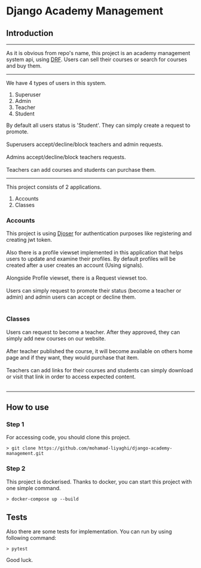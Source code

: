 # Django Academy Management

## Introduction
<hr>
<p>
As it is obvious from repo's name, this project is an academy management system api, using <a  href="django-rest-framework.org/">DRF</a>. Users can sell their courses or search for courses and buy them.
</p><hr>
<p>
    We have 4 types of users in this system.
</p>
<ol>
    <li>Superuser</li>
    <li>Admin</li>
    <li>Teacher</li>
    <li>Student</li>
</ol>
<p>
    By default all users status is 'Student'. They can simply create a request to promote. <br><br>
    Superusers accept/decline/block teachers and admin requests.<br><br>
    Admins accept/decline/block teachers requests.<br><br>
    Teachers can add courses and students can purchase them.
</p>
<hr>
<p>
    This project consists of 2 applications.
</p>
<ol>
    <li>Accounts</li>
    <li>Classes</li>
</ol>

### Accounts

<p>
    This project is using <a href="https://djoser.readthedocs.io/en/latest/">Djoser</a> for authentication purposes like registering and creating jwt token. <br><br>
    Also there is a profile viewset implemented in this application that helps users to update and examine their profiles. By default profiles will be created after a user creates an account (Using signals).<br><br>
    Alongside Profile viewset, there is a Request viewset too. <br><br>
    Users can simply request to promote their status (become a teacher or admin) and admin users can accept or decline them.<br><br>
</p>

### Classes

<p>
    Users can request to become a teacher. After they approved, they can simply add new courses on our website. <br><br>
    After teacher published the course, it will become available on others home page and if they want, they would purchase that item.<br><br>
    Teachers can add links for their courses and students can simply download or visit that link in order to access expected content.<br><br>
</p><hr>

## How to use

### Step 1
<p>For accessing code, you should clone this project.</p>

```commandline
> git clone https://github.com/mohamad-liyaghi/django-academy-management.git
```

### Step 2
<p>This project is dockerised. Thanks to docker, you can start this project with one simple command.</p>

```
> docker-compose up --build
```

## Tests

<p>Also there are some tests for implementation. You can run by using following command:</p>

```
> pytest
```

<p>Good luck.</p>
